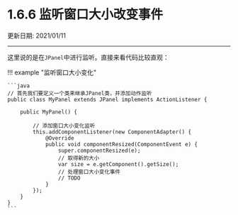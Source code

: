 # 1.6.6 监听窗口大小改变事件

更新日期: 2021/01/11

------------------------------------------

这里说的是在`JPanel`中进行监听。直接来看代码比较直观：

!!! example "监听窗口大小变化"

    ```java
    // 首先我们要定义一个类来继承JPanel类，并添加动作监听
    public class MyPanel extends JPanel implements ActionListener {

        public MyPanel() {

            // 添加窗口大小变化监听
            this.addComponentListener(new ComponentAdapter() {
                @Override
                public void componentResized(ComponentEvent e) {
                    super.componentResized(e);
                    // 取得新的大小
                    var size = e.getComponent().getSize();
                    // 处理窗口大小变化事件
                    // TODO
                }
            });
        }
    }
    ```
